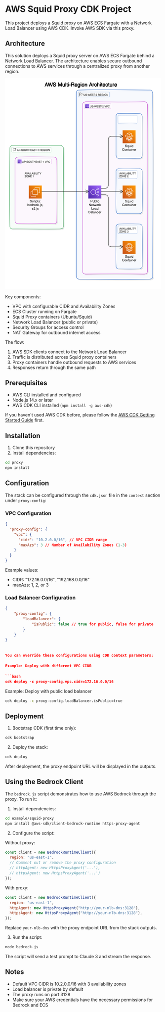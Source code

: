 # AWS Squid Proxy CDK Project

This project deploys a Squid proxy on AWS ECS Fargate with a Network Load Balancer using AWS CDK. Invoke AWS SDK via this proxy.

## Architecture

This solution deploys a Squid proxy server on AWS ECS Fargate behind a Network Load Balancer. The architecture enables secure outbound connections to AWS services through a centralized proxy from another region.

![Architecture Diagram](doc/diagram.png)

Key components:

- VPC with configurable CIDR and Availability Zones
- ECS Cluster running on Fargate
- Squid Proxy containers (Ubuntu/Squid)
- Network Load Balancer (public or private)
- Security Groups for access control
- NAT Gateway for outbound internet access

The flow:

1. AWS SDK clients connect to the Network Load Balancer
2. Traffic is distributed across Squid proxy containers
3. Proxy containers handle outbound requests to AWS services
4. Responses return through the same path

## Prerequisites

- AWS CLI installed and configured
- Node.js 14.x or later
- AWS CDK CLI installed (`npm install -g aws-cdk`)

If you haven't used AWS CDK before, please follow the [AWS CDK Getting Started Guide](https://docs.aws.amazon.com/cdk/v2/guide/getting_started.html) first.

## Installation

1. Clone this repository
2. Install dependencies:

```bash
cd proxy
npm install
```

## Configuration

The stack can be configured through the `cdk.json` file in the `context` section under `proxy-config`:

### VPC Configuration

```json
{
  "proxy-config": {
    "vpc": {
      "cidr": "10.2.0.0/16", // VPC CIDR range
      "maxAzs": 3 // Number of Availability Zones (1-3)
    }
  }
}
```

Example values:

- CIDR: "172.16.0.0/16", "192.168.0.0/16"
- maxAzs: 1, 2, or 3

### Load Balancer Configuration

````json
{
    "proxy-config": {
        "loadBalancer": {
            "isPublic": false // true for public, false for private
        }
    }
}


You can override these configurations using CDK context parameters:

Example: Deploy with different VPC CIDR

```bash
cdk deploy -c proxy-config.vpc.cidr=172.16.0.0/16
````

Example: Deploy with public load balancer

```bash
cdk deploy -c proxy-config.loadBalancer.isPublic=true
```

## Deployment

1. Bootstrap CDK (first time only):

```bash
cdk bootstrap
```

2. Deploy the stack:

```bash
cdk deploy
```

After deployment, the proxy endpoint URL will be displayed in the outputs.

## Using the Bedrock Client

The `bedrock.js` script demonstrates how to use AWS Bedrock through the proxy. To run it:

1. Install dependencies:

```bash
cd example/squid-proxy
npm install @aws-sdk/client-bedrock-runtime https-proxy-agent
```

2. Configure the script:

Without proxy:

```javascript
const client = new BedrockRuntimeClient({
  region: "us-east-1",
  // Comment out or remove the proxy configuration
  // httpAgent: new HttpsProxyAgent('...'),
  // httpsAgent: new HttpsProxyAgent('...')
});
```

With proxy:

```javascript
const client = new BedrockRuntimeClient({
  region: "us-east-1",
  httpAgent: new HttpsProxyAgent("http://your-nlb-dns:3128"),
  httpsAgent: new HttpsProxyAgent("http://your-nlb-dns:3128"),
});
```

Replace `your-nlb-dns` with the proxy endpoint URL from the stack outputs.

3. Run the script:

```bash
node bedrock.js
```

The script will send a test prompt to Claude 3 and stream the response.

## Notes

- Default VPC CIDR is 10.2.0.0/16 with 3 availability zones
- Load balancer is private by default
- The proxy runs on port 3128
- Make sure your AWS credentials have the necessary permissions for Bedrock and ECS
